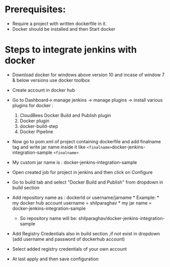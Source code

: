 # Prerequisites:
  * Require a project with written dockerfile in it.
  * Docker should be installed and then Start docker

# Steps to integrate jenkins with docker
* Download docker for windows above version 10 and incase of window 7 & below versions use docker toolbox
* Create account in docker hub
* Go to Dashboard-> manage jenkins -> manage plugins -> install various plugins for docker :
  1. CloudBees Docker Build and Publish plugin
  2. Docker plugin
  3. docker-build-step
  4. Docker Pipeline
  
  
* Now go to pom.xml of project containing dockerfile and add finalname tag and write jar name inside it like `<finalname>`docker-jenkins-integration-sample `<finalname>`
* My custom jar name is : docker-jenkins-integration-sample

* Open created job for project in jenkins and then click on Configure
* Go to build tab and select "Docker Build and Publish" from dropdown in build section
* Add repository name as :  dockerId or username/jarname
      * Example:
          * my docker hub account username = shilparaghav
          * my jar name = docker-jenkins-integration-sample
   * So repository name will be: shilparaghav/docker-jenkins-integration-sample
   
* Add Registry Credentials also in build section ,if not exist in dropdown (add username and password of dockerhub account)
* Select added registry credentials of your own account
   
* At last apply and then save configuration
   


              



